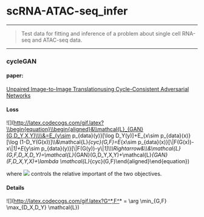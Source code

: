 # scRNA-ATAC-seq_infer
***

>Test data for fitting and inference of a problem about single cell RNA-seq and ATAC-seq data.

***

### cycleGAN
#### paper:

[Unpaired Image-to-Image Translationusing Cycle-Consistent Adversarial Networks](https://arxiv.org/pdf/1703.10593.pdf)

#### Loss

![](http://latex.codecogs.com/gif.latex?\\begin{equation}\\begin{aligned}&\\mathcal{L}_{GAN}(G,D_Y,X,Y)\\\\&=E_{y\sim p_{data}(y)}[\\log D_Y(y)]+E_{x\\sim p_{data}(x)}[\\log (1-D_Y(G(x))]\\\\&\\mathcal{L}_{cyc}(G,F)=E_{x\\sim p_{data}(x)}[\\|F(G(x))-x\\|_1]+E_{y\\sim p_{data}(y)}[\\|F(G(y))-y\\|_1]\\\\\\Rightarrow&\\\\&\\mathcal{L}(G,F,D_X,D_Y)=\\mathcal{L}_{GAN}(G,D_Y,X,Y)+\\mathcal{L}_{GAN}(F,D_X,Y,X)+\\lambda \\mathcal{L}_{cyc}(G,F)\\end{aligned}\\end{equation})

where ![](http://latex.codecogs.com/gif.latex?\\lambda) controls the relative important of the two objectives.

#### Details

![](http://latex.codecogs.com/gif.latex?G^*,F^* = \\arg \\min\_{G,F} \\max\_{D_X,D_Y} \\mathcal{L})